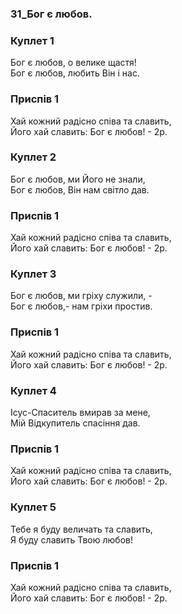 ### 31_Бог є любов.
### Куплет 1
Бог є любов, о велике щастя!<br/>Бог є любов, любить Він і нас.
### Приспів 1
Хай кожний радісно співа та славить,<br/>Його хай славить: Бог є любов! - 2p.
### Куплет 2
Бог є любов, ми Його не знали,<br/>Бог є любов, Він нам світло дав.
### Приспів 1
Хай кожний радісно співа та славить,<br/>Його хай славить: Бог є любов! - 2p.
### Куплет 3
Бог є любов, ми гріху служили, -<br/>Бог є любов,- нам гріхи простив.
### Приспів 1
Хай кожний радісно співа та славить,<br/>Його хай славить: Бог є любов! - 2p.
### Куплет 4
Ісус-Спаситель вмирав за мене,<br/>Мій Відкупитель спасіння дав.
### Приспів 1
Хай кожний радісно співа та славить,<br/>Його хай славить: Бог є любов! - 2p.
### Куплет 5
Тебе я буду величать та славить,<br/>Я буду славить Твою любов!
### Приспів 1
Хай кожний радісно співа та славить,<br/>Його хай славить: Бог є любов! - 2p.

